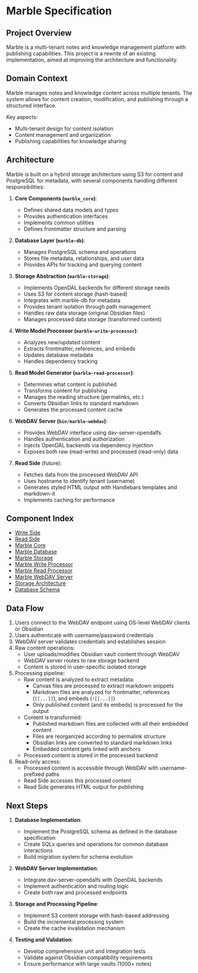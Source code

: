 # Marble Specification

## Project Overview

Marble is a multi-tenant notes and knowledge management platform with publishing capabilities. This project is a rewrite of an existing implementation, aimed at improving the architecture and functionality.

## Domain Context

Marble manages notes and knowledge content across multiple tenants. The system allows for content creation, modification, and publishing through a structured interface.

Key aspects:
- Multi-tenant design for content isolation
- Content management and organization
- Publishing capabilities for knowledge sharing

## Architecture

Marble is built on a hybrid storage architecture using S3 for content and PostgreSQL for metadata, with several components handling different responsibilities:

1. **Core Components (`marble_core`)**:
   - Defines shared data models and types
   - Provides authentication interfaces
   - Implements common utilities
   - Defines frontmatter structure and parsing

2. **Database Layer (`marble-db`)**:
   - Manages PostgreSQL schema and operations
   - Stores file metadata, relationships, and user data
   - Provides APIs for tracking and querying content

3. **Storage Abstraction (`marble-storage`)**:
   - Implements OpenDAL backends for different storage needs
   - Uses S3 for content storage (hash-based)
   - Integrates with marble-db for metadata
   - Provides tenant isolation through path management
   - Handles raw data storage (original Obsidian files)
   - Manages processed data storage (transformed content)

4. **Write Model Processor (`marble-write-processor`)**:
   - Analyzes new/updated content
   - Extracts frontmatter, references, and embeds
   - Updates database metadata
   - Handles dependency tracking

5. **Read Model Generator (`marble-read-processor`)**:
   - Determines what content is published
   - Transforms content for publishing
   - Manages the reading structure (permalinks, etc.)
   - Converts Obsidian links to standard markdown
   - Generates the processed content cache

6. **WebDAV Server (`bin/marble-webdav`)**:
   - Provides WebDAV interface using dav-server-opendalfs
   - Handles authentication and authorization
   - Injects OpenDAL backends via dependency injection
   - Exposes both raw (read-write) and processed (read-only) data

7. **Read Side** (future):
   - Fetches data from the processed WebDAV API
   - Uses hostname to identify tenant (username)
   - Generates styled HTML output with Handlebars templates and markdown-it
   - Implements caching for performance

## Component Index

- [Write Side](./write_side.md)
- [Read Side](./read_side.md)
- [Marble Core](./marble_core.md)
- [Marble Database](./marble_db.md)
- [Marble Storage](./marble_storage.md)
- [Marble Write Processor](./marble_write_processor.md)
- [Marble Read Processor](./marble_read_processor.md)
- [Marble WebDAV Server](./marble_webdav.md)
- [Storage Architecture](./storage_architecture.md)
- [Database Schema](./database_schema.md)

## Data Flow

1. Users connect to the WebDAV endpoint using OS-level WebDAV clients or Obsidian
2. Users authenticate with username/password credentials
3. WebDAV server validates credentials and establishes session
4. Raw content operations:
   - User uploads/modifies Obsidian vault content through WebDAV
   - WebDAV server routes to raw storage backend
   - Content is stored in user-specific isolated storage
5. Processing pipeline:
   - Raw content is analyzed to extract metadata:
     - Canvas files are processed to extract markdown snippets
     - Markdown files are analyzed for frontmatter, references (`[[...]]`), and embeds (`![[...]]`)
     - Only published content (and its embeds) is processed for the output
   - Content is transformed:
     - Published markdown files are collected with all their embedded content
     - Files are reorganized according to permalink structure
     - Obsidian links are converted to standard markdown links
     - Embedded content gets linked with anchors
   - Processed content is stored in the processed backend
6. Read-only access:
   - Processed content is accessible through WebDAV with username-prefixed paths
   - Read Side accesses this processed content
   - Read Side generates HTML output for publishing

## Next Steps

1. **Database Implementation**:
   - Implement the PostgreSQL schema as defined in the database specification
   - Create SQLx queries and operations for common database interactions
   - Build migration system for schema evolution

2. **WebDAV Server Implementation**:
   - Integrate dav-server-opendalfs with OpenDAL backends
   - Implement authentication and routing logic
   - Create both raw and processed endpoints

3. **Storage and Processing Pipeline**:
   - Implement S3 content storage with hash-based addressing
   - Build the incremental processing system
   - Create the cache invalidation mechanism

4. **Testing and Validation**:
   - Develop comprehensive unit and integration tests
   - Validate against Obsidian compatibility requirements
   - Ensure performance with large vaults (1000+ notes)
